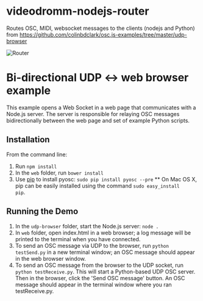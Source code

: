 # videodromm-nodejs-router
Routes OSC, MIDI, websocket messages to the clients (nodejs and Python)
from https://github.com/colinbdclark/osc.js-examples/tree/master/udp-browser

![Router](https://raw.github.com/videodromm/videodromm-nodejs-router/master/assets/vd-nodejs-router.png)

# Bi-directional UDP <-> web browser example

This example opens a Web Socket in a web page that communicates with a Node.js server.
The server is responsible for relaying OSC messages bidirectionally between the web page and set of
example Python scripts.

## Installation

From the command line:
1. Run <code>npm install</code>
2. In the <code>web</code> folder, run <code>bower install</code>
3. Use [pip](https://pypi.python.org/pypi/pip) to install pyosc: <code>sudo pip install pyosc --pre</code>
** On Mac OS X, pip can be easily installed using the command <code>sudo easy_install pip</code>.

## Running the Demo

1. In the <code>udp-browser</code> folder, start the Node.js server: <code>node .</code>
2. In <code>web</code> folder, open index.html in a web browser; a log message will be printed to the terminal when you have connected.
3. To send an OSC message via UDP to the browser, run <code>python testSend.py</code> in a new terminal window; an OSC message should appear in the web browser window.
4. To send an OSC message from the browser to the UDP socket, run <code>python testReceive.py</code>. This will start a Python-based UDP OSC server. Then in the browser, click the 'Send OSC message' button. An OSC message should appear in the terminal window where you ran testReceive.py.
